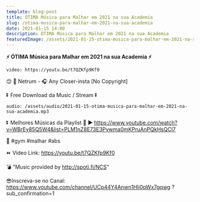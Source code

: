 ```yaml
---
template: blog-post
title: ÓTIMA Música para Malhar em 2021 na sua Academia
slug: /otima-musica-para-malhar-em-2021-na-sua-academia
date: 2021-01-15 14:00
description: ÓTIMA Música para Malhar em 2021 na sua Academia
featuredImage: /assets/2021-01-15-otima-musica-para-malhar-em-2021-na-sua-academia.jpg
---
```

**⚡ ÓTIMA Música para Malhar em 2021 na sua Academia ⚡**

<!-- #1: Embed through web URL -->
`video: https://youtu.be/t7QZKfp9Kf0`

😊 🎤 Netrum - 🎧 Any Closer-insta [No Copyright]

⏬ Free Download da Music / Stream ⏬

`audio: /assets/audio/2021-01-15-otima-musica-para-malhar-em-2021-na-sua-academia.mp3`

⏬ Melhores Músicas da Playlist 💙 
▶ https://www.youtube.com/watch?v=WBrEy85Q5W4&list=PLM1nZ8E73E3Pvwma0mKPruAnPQkHsQCl7

🎼 #gym #malhar #abs

⏩ Video Link: https://youtu.be/t7QZKfp9Kf0

💣 "Music provided by http://spoti.fi/NCS" 

😎Inscreva-se no Canal: https://www.youtube.com/channel/UCp44Y4Anwn1Hlj0pWx7gqwg ?sub_confirmation=1